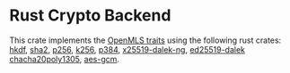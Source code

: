 # Rust Crypto Backend

This crate implements the [OpenMLS traits](../traits/README.md) using the following rust crates: [hkdf], [sha2], [p256], [k256], [p384], [x25519-dalek-ng], [ed25519-dalek] [chacha20poly1305], [aes-gcm].

[hkdf]: https://docs.rs/hkdf
[sha2]: https://docs.rs/sha2
[p256]: https://docs.rs/p256
[k256]: https://docs.rs/k256
[p384]: https://docs.rs/p384
[x25519-dalek-ng]: https://docs.rs/x25519-dalek-ng
[ed25519-dalek]: https://docs.rs/ed25519-dalek
[chacha20poly1305]: https://docs.rs/chacha20poly1305
[aes-gcm]: https://docs.rs/aes-gcm
